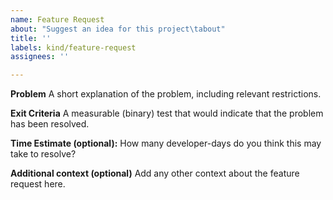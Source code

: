 ```yaml
---
name: Feature Request
about: "Suggest an idea for this project\tabout"
title: ''
labels: kind/feature-request
assignees: ''

---
```


**Problem**
A short explanation of the problem, including relevant restrictions.

**Exit Criteria**
A measurable (binary) test that would indicate that the problem has been resolved.

**Time Estimate (optional):** 
How many developer-days do you think this may take to resolve?

**Additional context (optional)**
Add any other context about the feature request here.
